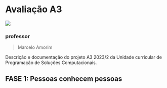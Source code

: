# Avaliação A3
![](./assets/dev.png)
### professor
>Marcelo Amorim

Descrição e documentação do projeto A3 2023/2 da Unidade curricular de Programação de Soluções Computacionais. 

## FASE 1: Pessoas conhecem pessoas